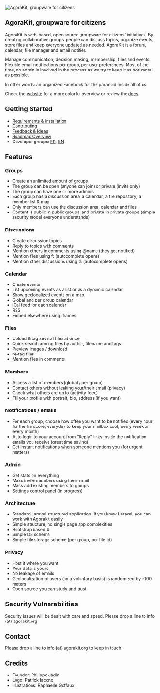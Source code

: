 ![AgoraKit, groupware for citizens](https://www.agorakit.org/images/agorakit-banner.png)

## AgoraKit, groupware for citizens

AgoraKit is web-based, open source groupware for citizens' initiatives. By creating collaborative groups, people can discuss topics, organize events, store files and keep everyone updated as needed. AgoraKit is a forum, calendar, file manager and email notifier.

Manage communication, decision making, membership, files and events. Flexible email notifications per group, per user preferences. Most of the time, no admin is involved in the process as we try to keep it as horizontal as possible.

In other words: an organized Facebook for the paranoid inside all of us.

Check the [website](https://www.agorakit.org) for a more colorful overview or review the [docs](https://docs.agorakit.org).


## Getting Started

* [Requirements & installation](https://docs.agorakit.org/install.html)
* [Contributing](https://docs.agorakit.org/contribute.html)
* [Feedback & Ideas](https://feedback.agorakit.org/)
* [Roadmap Overview](https://github.com/agorakit/agorakit/blob/master/ROADMAP.md)
* Developer groups: [FR](https://app.agorakit.org/groups/39), [EN](https://app.agorakit.org/groups/2014)


## Features

### Groups
- Create an unlimited amount of groups
- The group can be open (anyone can join) or private (invite only)
- The group can have one or more admins
- Each group has a discussion area, a calendar, a file repository, a member list & map.
- Only members can use the discussion area, calendar and files
- Content is public in public groups, and private in private groups (simple security model everyone understands)

### Discussions
- Create discussion topics
- Reply to topics with comments
- Mention others in comments using @name (they get notified)
- Mention files using f: (autocomplete opens)
- Mention other discussions using d: (autocomplete opens)

### Calendar
- Create events
- List upcoming events as a list or as a dynamic calendar
- Show geolocalized events on a map
- Global and per group calendar
- iCal feed for each calendar
- RSS
- Embed elsewhere using iframes

### Files
- Upload & tag several files at once
- Quick search among files by author, filename and tags
- Preview images / download
- re-tag files
- Mention files in comments

### Members
- Access a list of members (global / per group)
- Contact others without leaking your/their email (privacy)
- Check what others are up to (activity feed)
- Fill your profile with portrait, bio, address (if you want)

### Notifications / emails
- For each group, choose how often you want to be notified (every hour for the hardcore, everyday to keep your mailbox cool, every week or every month)
- Auto login to your account from "Reply" links inside the notification emails you receive (great time saving)
- Get instant notifications when someone mentions you (for urgent matters)

### Admin
- Get stats on everything
- Mass invite members using their email
- Mass add existing members to groups
- Settings control panel (in progress)

### Architecture
- Standard Laravel structured application. If you know Laravel, you can work with Agorakit easily
- Simple structure, no single page app complexities
- Bootstrap based UI
- Simple DB schema
- Simple file storage scheme (per group, per file id)

### Privacy
- Host it where you want
- Your data is yours
- No leakage of emails
- Geolocalization of users (on a voluntary basis) is randomized by ~100 meters
- Open source you can study and trust


## Security Vulnerabilities
Security issues will be dealt with care and speed. Please drop a line to info (at) agorakit.org


## Contact
Please drop a line to info (at) agorakit.org to keep in touch.


## Credits
* Founder: Philippe Jadin
* Logo: Patrick Iacono
* Illustrations: Raphaëlle Goffaux
